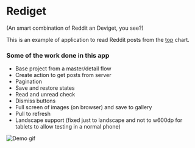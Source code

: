 # Rediget  
(An smart combination of Reddit an Deviget, you see?)

This is an example of application to read Reddit posts from the [top](https://www.reddit.com/top) chart.

### Some of the work done in this app

- Base project from a master/detail flow
- Create action to get posts from server
- Pagination
- Save and restore states
- Read and unread check
- Dismiss buttons
- Full screen of images (on browser) and save to gallery
- Pull to refresh
- Landscape support (fixed just to landscape and not to w600dp for tablets 
  to allow testing in a normal phone)


![Demo gif](https://github.com/DemianIac/rediget/blob/master/demo/rediget.gif)